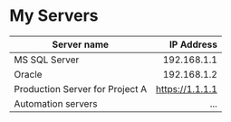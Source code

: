 # My Servers

| Server name | IP Address |
|-------------|-----------:|
| MS SQL Server  | 192.168.1.1 |
| Oracle | 192.168.1.2 |
| Production Server for Project A | https://1.1.1.1 |
| Automation servers | ... |